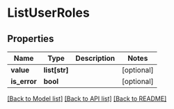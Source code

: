 # ListUserRoles

## Properties
Name | Type | Description | Notes
------------ | ------------- | ------------- | -------------
**value** | **list[str]** |  | [optional] 
**is_error** | **bool** |  | [optional] 

[[Back to Model list]](../README.md#documentation-for-models) [[Back to API list]](../README.md#documentation-for-api-endpoints) [[Back to README]](../README.md)

